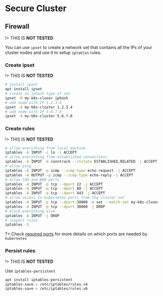 # Secure Cluster

## Firewall
!> THIS IS **NOT TESTED**

You can use `ipset` to create a network set that contains all the
IPs of your cluster nodes and use it to setup `iptables` rules.

### Create ipset
!> THIS IS **NOT TESTED**

```bash
# install ipset
apt install ipset
# create an iphash type of set
ipset -N my-k8s-cluser iphash
# add node with IP 1.2.3.4
ipset -A my-k8s-cluster 1.2.3.4
# add node with IP 5.6.7.8
ipset -A my-k8s-cluster 5.6.7.8
```

### Create rules
!> THIS IS **NOT TESTED**

```bash
# allow everything from local machine
iptables -A INPUT -i lo -j ACCEPT
# allow everything from established connections
iptables -A INPUT -m conntrack --ctstate ESTABLISHED,RELATED -j ACCEPT
# allow ping
iptables -A INPUT -p icmp --icmp-type echo-request -j ACCEPT
iptables -A OUTPUT -p icmp --icmp-type echo-reply -j ACCEPT
# allow SSH and WEB ports
iptables -A INPUT -p tcp --dport 22 -j ACCEPT
iptables -A INPUT -p tcp --dport 80 -j ACCEPT
iptables -A INPUT -p tcp --dport 443 -j ACCEPT
# allow access to kubernetes ports from the cluster set
iptables -A INPUT -p tcp --dport 30000 -m set --match-set my-k8s-cluser src -j ACCEPT
iptables -A INPUT -p tcp --dport 30000 -j DROP
# block everything else
iptables -A INPUT -j DROP
# inspect rules
iptables -S
```

?> Check [required ports](https://kubernetes.io/docs/setup/independent/install-kubeadm/#check-required-ports)
   for more details on which ports are needed by `kubernetes`

### Persist rules
!> THIS IS **NOT TESTED**

Use `iptables-persistent`

```bash
apt install iptables-persistent
iptables-save > /etc/iptables/rules.v4
iptables-save > /etc/iptables/rules.v6
```
